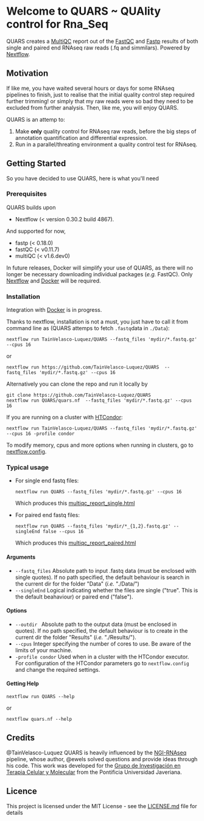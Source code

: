 # Welcome to QUARS ~ **QUA**lity control for **R**na_**S**eq
QUARS creates a [MultiQC](http://multiqc.info) report out of the [FastQC](https://www.bioinformatics.babraham.ac.uk/projects/fastqc/) and [Fastp](https://github.com/OpenGene/fastp) results of both single and paired end RNAseq raw reads (.fq and simmilars). Powered by [Nextflow](https://www.nextflow.io).

## Motivation
If like me, you have waited several hours or days for some RNAseq pipelines to finish, just to realise that the initial quality control step required further trimming! or simply that my raw reads were so bad they need to be excluded from further analysis. Then, like me, you will enjoy QUARS.

QUARS is an attemp to:
1. Make **only** quality control for RNAseq raw reads, before the big steps of annotation quantification and differential expression.
2. Run in a parallel/threating environment a quality control test for RNAseq.

## Getting Started
So you have decided to use QUARS, here is what you'll need

### Prerequisites
QUARS builds upon
- Nextflow (< version 0.30.2 build 4867).

And supported for now,
- fastp (< 0.18.0)
- fastQC (< v0.11.7)
- multiQC (< v1.6.dev0)

In future releases, Docker will simplify your use of QUARS, as there will no longer be necessary downloading individual packages (*e.g.* FastQC). Only [Nextflow](https://www.nextflow.io) and [Docker](https://www.docker.com) will be required.

### Installation
Integration with [Docker](https://www.docker.com) is in progress.

Thanks to nextflow, installation is not a must, you just have to call it from command line as (QUARS attemps to fetch `.fastq`data in `./Data`):

    nextflow run TainVelasco-Luquez/QUARS --fastq_files 'mydir/*.fastq.gz' --cpus 16
or

    nextflow run https://github.com/TainVelasco-Luquez/QUARS  --fastq_files 'mydir/*.fastq.gz' --cpus 16

Alternatively you can clone the repo and run it locally by

    git clone https://github.com/TainVelasco-Luquez/QUARS
    nextflow run QUARS/quars.nf  --fastq_files 'mydir/*.fastq.gz' --cpus 16

If you are running on a cluster with [HTCondor](https://research.cs.wisc.edu/htcondor/):

    nextflow run TainVelasco-Luquez/QUARS --fastq_files 'mydir/*.fastq.gz' --cpus 16 -profile condor

To modify memory, cpus and more options when running in clusters, go to [nextflow.config](https://github.com/TainVelasco-Luquez/QUARS/nextflow.config).

### Typical usage
* For single end fastq files:

      nextflow run QUARS --fastq_files 'mydir/*.fastq.gz' --cpus 16

  Which produces this [multiqc_report_single.html](https://cdn.rawgit.com/TainVelasco-Luquez/QUARS/0d06a9b1/Docs/multiqc_report_single.html)

* For paired end fastq files:

      nextflow run QUARS --fastq_files 'mydir/*_{1,2}.fastq.gz' --singleEnd false --cpus 16

  Which produces this [multiqc_report_paired.html](https://cdn.rawgit.com/TainVelasco-Luquez/QUARS/cb82bb28/Docs/multiqc_report_paired.html)

#### Arguments
  - `--fastq_files`                 Absolute path to input .fastq data (must be enclosed with single quotes). If no path specified, the default behaviour is search in the current dir for the folder "Data" (_i.e._ "./Data/")
  - `--singleEnd`                   Logical indicating whether the files are single ("true". This is the default beahaviour) or paired end ("false").

#### Options
  - `--outdir `                     Absolute path to the output data (must be enclosed in quotes). If no path specified, the default behaviour is to create in the current dir the folder "Results" (_i.e._ "./Results/").
  - `--cpus`                        Integer specifying the number of cores to use. Be aware of the limits of your machine.
  - `-profile condor`               Used when in a cluster with the HTCondor executor. For configuration of the HTCondor parameters go to `nextflow.config` and change the required settings.

#### Getting Help

    nextflow run QUARS --help
or

    nextflow quars.nf --help

## Credits
@TainVelasco-Luquez
QUARS is heavily influenced by the [NGI-RNAseq](https://github.com/SciLifeLab/NGI-RNAseq) pipeline, whose author, @ewels solved questions and provide ideas through his code.
This work was developed for the [Grupo de Investigación en Terapia Celular y Molecular](http://ciencias.javeriana.edu.co/departamentos-instituto/nutricion-bioquimica/investigacion) from the Pontificia Universidad Javeriana.

## Licence
This project is licensed under the MIT License - see the [LICENSE.md](LICENSE.md) file for details
